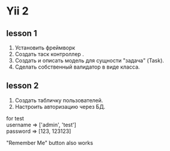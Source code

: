 # Yii 2

## lesson 1
1. Установить фреймворк
2. Создать таск контроллер .
3. Создать и описать модель для сущности "задача" (Task).
4. Сделать собственный валидатор в виде класса.

## lesson 2
1. Создать табличку пользователей.
2. Настроить авторизацию через БД.

for test  
username => ['admin', 'test']    
password => [123, 123123]

"Remember Me" button also works